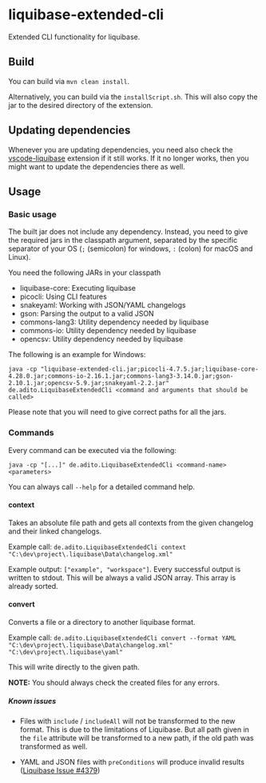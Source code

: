 # liquibase-extended-cli

Extended CLI functionality for liquibase.

## Build

You can build via `mvn clean install`.

Alternatively, you can build via the `installScript.sh`. This will also copy the jar to the desired directory of the extension.

## Updating dependencies

Whenever you are updating dependencies, you need also check the [vscode-liquibase](https://gitlab.adito.de/plattform/designer/vscode-liquibase)
extension if it still works. If it no longer works, then you might want to update the dependencies there as well.

## Usage

### Basic usage

The built jar does not include any dependency. Instead, you need to give the required jars in the classpath argument, separated by the specific
separator of your OS (`;` (semicolon) for windows, `:` (colon) for macOS and Linux).

You need the following JARs in your classpath

- liquibase-core: Executing liquibase
- picocli: Using CLI features
- snakeyaml: Working with JSON/YAML changelogs
- gson: Parsing the output to a valid JSON
- commons-lang3: Utility dependency needed by liquibase
- commons-io: Utility dependency needed by liquibase
- opencsv: Utility dependency needed by liquibase

The following is an example for Windows:

```shell
java -cp "liquibase-extended-cli.jar;picocli-4.7.5.jar;liquibase-core-4.28.0.jar;commons-io-2.16.1.jar;commons-lang3-3.14.0.jar;gson-2.10.1.jar;opencsv-5.9.jar;snakeyaml-2.2.jar" de.adito.LiquibaseExtendedCli <command and arguments that should be called>
```

Please note that you will need to give correct paths for all the jars.

### Commands

Every command can be executed via the following:

````shell
java -cp "[...]" de.adito.LiquibaseExtendedCli <command-name> <parameters>
````

You can always call `--help` for a detailed command help.

#### context

Takes an absolute file path and gets all contexts from the given changelog and their linked changelogs.

Example call: `de.adito.LiquibaseExtendedCli context "C:\dev\project\.liquibase\Data\changelog.xml"`

Example output: `["example", "workspace"]`. Every successful output is written to stdout.
This will be always a valid JSON array. This array is already sorted.

#### convert

Converts a file or a directory to another liquibase format.

Example call: `de.adito.LiquibaseExtendedCli convert --format YAML "C:\dev\project\.liquibase\Data\changelog.xml" "C:\dev\project\.liquibase\yaml"`

This will write directly to the given path.

**NOTE:** You should always check the created files for any errors.

##### Known issues

* Files with `include` / `includeAll` will not be transformed to the new format. This is due to the limitations of Liquibase. But all path given in
  the `file` attribute will be transformed to a new path, if the old path was transformed as well.

* YAML and JSON files with `preConditions` will produce invalid results ([Liquibase Issue #4379](https://github.com/liquibase/liquibase/issues/4379))

